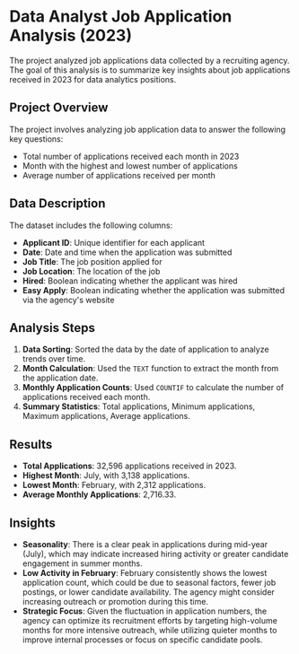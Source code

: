 # Data Analyst Job Application Analysis (2023)

The project analyzed job applications data collected by a recruiting agency. The goal of this analysis is to summarize key insights about job applications received in 2023 for data analytics positions.

## Project Overview

The project involves analyzing job application data to answer the following key questions:
- Total number of applications received each month in 2023
- Month with the highest and lowest number of applications
- Average number of applications received per month

## Data Description

The dataset includes the following columns:
- **Applicant ID**: Unique identifier for each applicant
- **Date**: Date and time when the application was submitted
- **Job Title**: The job position applied for
- **Job Location**: The location of the job
- **Hired**: Boolean indicating whether the applicant was hired
- **Easy Apply**: Boolean indicating whether the application was submitted via the agency's website

## Analysis Steps

1. **Data Sorting**: Sorted the data by the date of application to analyze trends over time.
2. **Month Calculation**: Used the `TEXT` function to extract the month from the application date.
3. **Monthly Application Counts**: Used `COUNTIF` to calculate the number of applications received each month.
4. **Summary Statistics**: Total applications, Minimum applications, Maximum applications, Average applications.

## Results

- **Total Applications**: 32,596 applications received in 2023.
- **Highest Month**: July, with 3,138 applications.
- **Lowest Month**: February, with 2,312 applications.
- **Average Monthly Applications**: 2,716.33.

## Insights

- **Seasonality**: There is a clear peak in applications during mid-year (July), which may indicate increased hiring activity or greater candidate engagement in summer months. 
- **Low Activity in February**: February consistently shows the lowest application count, which could be due to seasonal factors, fewer job postings, or lower candidate availability. The agency might consider increasing outreach or promotion during this time.
- **Strategic Focus**: Given the fluctuation in application numbers, the agency can optimize its recruitment efforts by targeting high-volume months for more intensive outreach, while utilizing quieter months to improve internal processes or focus on specific candidate pools.
